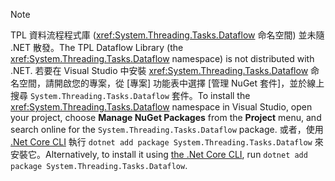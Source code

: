 > [!NOTE]
> <span data-ttu-id="65086-101">TPL 資料流程程式庫 (<xref:System.Threading.Tasks.Dataflow> 命名空間) 並未隨 .NET 散發。</span><span class="sxs-lookup"><span data-stu-id="65086-101">The TPL Dataflow Library (the <xref:System.Threading.Tasks.Dataflow> namespace) is not distributed with .NET.</span></span> <span data-ttu-id="65086-102">若要在 Visual Studio 中安裝 <xref:System.Threading.Tasks.Dataflow> 命名空間，請開啟您的專案，從 [專案] 功能表中選擇 [管理 NuGet 套件]，並於線上搜尋 `System.Threading.Tasks.Dataflow` 套件。</span><span class="sxs-lookup"><span data-stu-id="65086-102">To install the <xref:System.Threading.Tasks.Dataflow> namespace in Visual Studio, open your project, choose **Manage NuGet Packages** from the **Project** menu, and search online for the `System.Threading.Tasks.Dataflow` package.</span></span> <span data-ttu-id="65086-103">或者，使用 [.Net Core CLI](~/docs/core/tools/index.md) 執行 `dotnet add package System.Threading.Tasks.Dataflow` 來安裝它。</span><span class="sxs-lookup"><span data-stu-id="65086-103">Alternatively, to install it using [the .Net Core CLI](~/docs/core/tools/index.md), run `dotnet add package System.Threading.Tasks.Dataflow`.</span></span>
